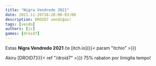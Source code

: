 ```yaml
---
title: "Nigra Vendredo 2021"
date: 2021-11-26T16:28:00-03:00
description: DROID7 vendiĝas!
tags: [vendo]
authors: [jc]
games: [droid7]
---
```


Estas **Nigra Vendredo 2021** ĉe [itch.io]({{< param "itchio" >}})

Akiru [DROID7]({{< ref "/droid7" >}}) 75% rabaton por limigita tempo!
